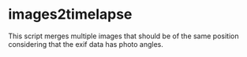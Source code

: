 # images2timelapse
This script merges multiple images that should be of the same position considering that the exif data has photo angles.
